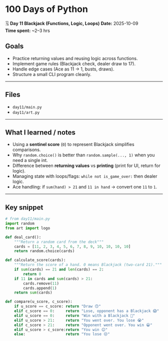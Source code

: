 # 100 Days of Python
🗓️ **Day 11  Blackjack (Functions, Logic, Loops)**
**Date:** 2025-10-09  
**Time spent:** ~2–3 hrs


## Goals
- Practice returning values and reusing logic across functions.
- Implement game rules (Blackjack check, dealer draw to 17).
- Handle edge cases (Ace as 11 -> 1, busts, draws).
- Structure a small CLI program cleanly.

---

## Files
- `day11/main.py`
- `day11/art.py`

---

## What I learned / notes
- Using a **sentinel score** (`0`) to represent Blackjack simplifies comparisons.
- Why `random.choice()` is better than `random.sample(..., 1)` when you need a single int.
- Difference between **returning values** vs **printing** (print for UI, return for logic).
- Managing state with loops/flags: `while not is_game_over:` then dealer logic.
- Ace handling: if `sum(hand) > 21` and `11 in hand` → convert one `11` to `1`.

---

## Key snippet

```python
# from day11/main.py
import random
from art import logo

def deal_card():
    """Return a random card from the deck"""
    cards = [11, 2, 3, 4, 5, 6, 7, 8, 9, 10, 10, 10, 10]
    return random.choice(cards)

def calculate_score(cards):
    """Return the score of a hand. 0 means Blackjack (two-card 21)."""
    if sum(cards) == 21 and len(cards) == 2:
        return 0
    if 11 in cards and sum(cards) > 21:
        cards.remove(11)
        cards.append(1)
    return sum(cards)

def compare(u_score, c_score):
    if u_score == c_score: return "Draw 🙃"
    elif c_score == 0:     return "Lose, opponent has a Blackjack 😱"
    elif u_score == 0:     return "Win with a Blackjack 🎉"
    elif u_score > 21:     return "You went over. You lose 😭"
    elif c_score > 21:     return "Opponent went over. You win 😁"
    elif u_score > c_score:return "You win 😊"
    else:                  return "You lose 😒"